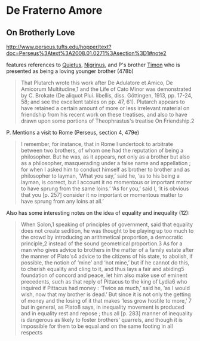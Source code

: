 # De Fraterno Amore
## On Brotherly Love

http://www.perseus.tufts.edu/hopper/text?doc=Perseus%3Atext%3A2008.01.0271%3Asection%3D1#note2

features references to [Quietus](/People/Quietus.md), [Nigrinus](/People/Nigrinus.md), and P's brother [Timon](/People/Timon.md) who is presented as being a loving younger brother (478b)




> That Plutarch wrote this work after De Adulatore et Amico, De Amicorum Multitudine,1 and the Life of Cato Minor was demonstrated by C. Brokate (De aliquot Plui. libellis, diss. Göttingen, 1913, pp. 17-24, 58; and see the excellent tables on pp. 47, 61). Plutarch appears to have retained a certain amount of more or less irrelevant material on friendship from his recent work on these treatises, and also to have drawn upon some portions of Theophrastus's treatise On Friendship.2


P. Mentions a visit to Rome (Perseus, section 4, 479e)

> I remember, for instance, that in Rome I undertook to arbitrate between two brothers, of whom one had the reputation of being a philosopher. But he was, as it appears, not only as a brother but also as a philosopher, masquerading under a false name and appellation ; for when I asked him to conduct himself as brother to brother and as philosopher to layman, ‘What you say,’ said he, ‘as to his being a layman, is correct, but I account it no momentous or important matter to have sprung from the same loins.’ ‘As for you,’ said I, ‘it is obvious that you [p. 257] consider it no important or momentous matter to have sprung from any loins at all.’ 

Also has some interesting notes on the idea of equality and inequality (12):

> When Solon,1 speaking of principles of government, said that equality does not create sedition, he was thought to be playing up too much to the crowd by introducing an arithmetical proportion, a democratic principle,2 instead of the sound geometrical proportion.3 As for a man who gives advice to brothers in the matter of a family estate after the manner of Plato's4 advice to the citizens of his state, to abolish, if possible, the notion of ‘mine’ and ‘not mine,’ but if he cannot do this, to cherish equality and cling to it, and thus lays a fair and abiding5 foundation of concord and peace, let him also make use of eminent precedents, such as that reply of Pittacus to the king of Lydia6 who inquired if Pittacus had money : ‘Twice as much,’ said he, ‘as I would wish, now that my brother is dead.’ But since it is not only the getting of money and the losing of it that makes ‘less grow hostile to more,’ 7 but in general, as Plato8 says, in inequality movement is produced and in equality rest and repose ; thus all [p. 283] manner of inequality is dangerous as likely to foster brothers' quarrels, and though it is impossible for them to be equal and on the same footing in all respects